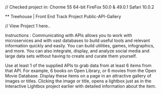 
// Checked project in: Chorme 55 64-bit FireFox 50.0 & 49.0.1 Safari 10.0.2

** Treehouse | Front End Track Project Public-API-Gallery

// View Project 1 here..


Instructions : Communicating with APIs allows you to work with microservices and with vast databases to build useful tools and relevant information quickly and easily. You can build utilities, games, infographics, and more. You can also integrate, display, and analyze social media and large data sets without having to create and curate them yourself.

Use at least 1 of the supplied APIs to grab data from at least 6 items from that API. For example, 6 books on Open Library, or 6 movies from the Open Movie Database. Display these items on a page in an attractive gallery of images or titles. Clicking the image or title, opens a lightbox just as in the Interactive Lightbox project earlier with detailed information about the item.
